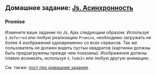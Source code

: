## Домашнее задание: [Js. Асинхронность](https://github.com/yandex-shri/lectures/blob/master/18-js-async.md)

### Promise

Измените ваше задание по Js. Ajax следующим образом: Используя `$.Deferred` или любую реализацию `Promise`,
необходимо загружать не более 4 изображений одновременно со всех сервисов. Так же пользователь не должен
видеть пустых квадратов (картинки должны быть предзагружены прежде чем показаны). Изображения должны плавно
возникать, используя `$.fadeIn` или любую другую анимацию.

См. также: [пост про домашние задания](http://clubs.ya.ru/4611686018427468886/replies.xml?item_no=450).